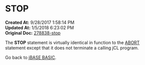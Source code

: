 # STOP

**Created At:** 9/28/2017 1:58:14 PM  
**Updated At:** 1/5/2018 6:23:02 PM  
**Original Doc:** [278838-stop](https://docs.jbase.com/36868-jbase-basic/278838-stop)  


The **STOP** statement is virtually identical in function to the [ABORT](./../abort) statement except that it does not terminate a calling jCL program.



Go back to [jBASE BASIC](./../jbase-basic-programmers-reference-guide).
